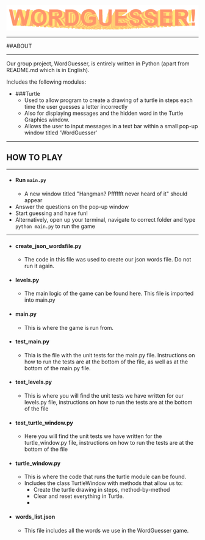 ![img.png](README_images/wordguesser_logo.png)

---
##ABOUT

---

Our group project, WordGuesser, is entirely written in Python (apart from README.md which is in English).

Includes the following modules:
- ###Turtle
  - Used to allow program to create a drawing of a turtle in steps each time the user guesses a letter incorrectly 
  - Also for displaying messages and the hidden word in the Turtle Graphics window.
  - Allows the user to input messages in a text bar within a small pop-up window titled 'WordGuesser'


---

## HOW TO PLAY

---

- #### Run `main.py`
  - A new window titled "Hangman? Pfffffft never heard of it" should appear
- Answer the questions on the pop-up window
- Start guessing and have fun!
- Alternatively, open up your terminal, navigate to correct folder and type `python main.py` to run the game
---

- #### create_json_wordsfile.py
  - The code in this file was used to create our json words file. Do not run it again.
- #### levels.py
  - The main logic of the game can be found here. This file is imported into main.py
- #### main.py
  - This is where the game is run from.
- #### test_main.py
  - Thia is the file with the unit tests for the main.py file. Instructions on how to run the tests are at the bottom of the file, as well as at the bottom of the main.py file.
- #### test_levels.py
  - This is where you will find the unit tests we have written for our levels.py file, instructions on how to run the tests are at the bottom of the file
- #### test_turtle_window.py
  - Here you will find the unit tests we have written for the turtle_window.py file, instructions on how to run the tests are at the bottom of the file
- #### turtle_window.py
  - This is where the code that runs the turtle module can be found.
  - Includes the class TurtleWindow with methods that allow us to:
    - Create the turtle drawing in steps, method-by-method
    - Clear and reset everything in Turtle.
    - 
- #### words_list.json
  - This file includes all the words we use in the WordGuesser game.
